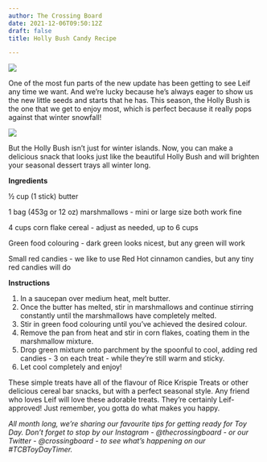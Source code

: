 ```yaml
---
author: The Crossing Board
date: 2021-12-06T09:50:12Z
draft: false
title: Holly Bush Candy Recipe

---
```

![](/images/news/holly-candy.jpg)

One of the most fun parts of the new update has been getting to see Leif any time we want. And we’re lucky because he’s always eager to show us the new little seeds and starts that he has. This season, the Holly Bush is the one that we get to enjoy most, which is perfect because it really pops against that winter snowfall!

![](/images/news/holly-bush-candy.jpg)

But the Holly Bush isn’t just for winter islands. Now, you can make a delicious snack that looks just like the beautiful Holly Bush and will brighten your seasonal dessert trays all winter long.

**Ingredients**

½ cup (1 stick) butter

1 bag (453g or 12 oz) marshmallows - mini or large size both work fine

4 cups corn flake cereal - adjust as needed, up to 6 cups

Green food colouring - dark green looks nicest, but any green will work

Small red candies - we like to use Red Hot cinnamon candies, but any tiny red candies will do

**Instructions**

1. In a saucepan over medium heat, melt butter.
2. Once the butter has melted, stir in marshmallows and continue stirring constantly until the marshmallows have completely melted.
3. Stir in green food colouring until you’ve achieved the desired colour.
4. Remove the pan from heat and stir in corn flakes, coating them in the marshmallow mixture.
5. Drop green mixture onto parchment by the spoonful to cool, adding red candies - 3 on each treat - while they’re still warm and sticky.
6. Let cool completely and enjoy!

These simple treats have all of the flavour of Rice Krispie Treats or other delicious cereal bar snacks, but with a perfect seasonal style. Any friend who loves Leif will love these adorable treats. They’re certainly Leif-approved! Just remember, you gotta do what makes you happy.

_All month long, we’re sharing our favourite tips for getting ready for Toy Day. Don’t forget to stop by our Instagram - @thecrossingboard - or our Twitter - @crossingboard - to see what’s happening on our #TCBToyDayTimer._